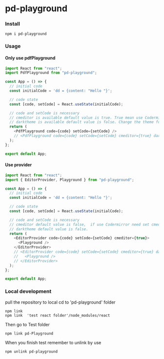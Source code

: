 # pd-playground

### Install

```
npm i pd-playground
```

### Usage

#### Only use pdfPlayground

```javascript
import React from "react";
import PdfPlayground from "pd-playground";

const App = () => {
  // initial code
  const initialCode = 'dd = {content: "Hello "}';

  // code state
  const [code, setCode] = React.useState(initialCode);

  // code and setCode is necessary
  // cmeditor is available default value is true. True mean use Codermirror.
  // darktheme is available default value is false. Change the theme for Codermirror.
  return (
    <PdfPlayground code={code} setCode={setCode} />
    // <PdfPlayground code={code} setCode={setCode} cmeditor={true} darktheme={false} />
  );
};

export default App;
```

#### Use provider

```javascript
import React from "react";
import { EditorProvider, Playground } from "pd-playground";

const App = () => {
  // initial code
  const initialCode = 'dd = {content: "Hello "}';

  // code state
  const [code, setCode] = React.useState(initialCode);

  // code and setCode is necessary
  // cmeditor default value is false,  if use Codermirror need set cmeditor to true
  // darktheme default value is false.
  return (
    <EditorProvider code={code} setCode={setCode} cmeditor={true}>
      <Playground />
    </EditorProvider>
    // <EditorProvider code={code} setCode={setCode} cmeditor={true} darktheme={true}>
    //   <Playground />
    // </EditorProvider>
  );
};

export default App;
```

### Local development

pull the repository to local
cd to 'pd-playground' folder

```
npm link
npm link  'test react folder'/node_modules/react
```

Then go to Test folder

```
npm link pd-Playground
```

When you finish test remember to unlink by use

```
npm unlink pd-playground
```
